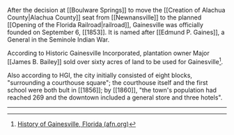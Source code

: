 After the decision at [[Boulware Springs]] to move the [[Creation of Alachua County|Alachua County]] seat from [[Newnansville]] to the planned [[Opening of the Florida Railroad|railroad]], Gainesville was officially founded on September 6, [[1853]]. It is named after [[Edmund P. Gaines]], a General in the Seminole Indian War. 

According to Historic Gainesville Incorporated, plantation owner Major [[James B. Bailey]] sold over sixty acres of land to be used for Gainesville[^1]. 

Also according to HGI, the city initially consisted of eight blocks, "surrounding a courthouse square"; the courthouse itself and the first school were both bult in [[1856]]; by [[1860]], "the town's population had reached 269 and the downtown included a general store and three hotels". 

---
[^1]: [History of Gainesville, Florida (afn.org)](http://www.afn.org/~hgi/gnvhistory.html)